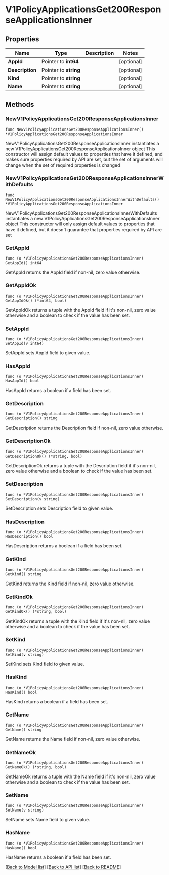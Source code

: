 # V1PolicyApplicationsGet200ResponseApplicationsInner

## Properties

Name | Type | Description | Notes
------------ | ------------- | ------------- | -------------
**AppId** | Pointer to **int64** |  | [optional] 
**Description** | Pointer to **string** |  | [optional] 
**Kind** | Pointer to **string** |  | [optional] 
**Name** | Pointer to **string** |  | [optional] 

## Methods

### NewV1PolicyApplicationsGet200ResponseApplicationsInner

`func NewV1PolicyApplicationsGet200ResponseApplicationsInner() *V1PolicyApplicationsGet200ResponseApplicationsInner`

NewV1PolicyApplicationsGet200ResponseApplicationsInner instantiates a new V1PolicyApplicationsGet200ResponseApplicationsInner object
This constructor will assign default values to properties that have it defined,
and makes sure properties required by API are set, but the set of arguments
will change when the set of required properties is changed

### NewV1PolicyApplicationsGet200ResponseApplicationsInnerWithDefaults

`func NewV1PolicyApplicationsGet200ResponseApplicationsInnerWithDefaults() *V1PolicyApplicationsGet200ResponseApplicationsInner`

NewV1PolicyApplicationsGet200ResponseApplicationsInnerWithDefaults instantiates a new V1PolicyApplicationsGet200ResponseApplicationsInner object
This constructor will only assign default values to properties that have it defined,
but it doesn't guarantee that properties required by API are set

### GetAppId

`func (o *V1PolicyApplicationsGet200ResponseApplicationsInner) GetAppId() int64`

GetAppId returns the AppId field if non-nil, zero value otherwise.

### GetAppIdOk

`func (o *V1PolicyApplicationsGet200ResponseApplicationsInner) GetAppIdOk() (*int64, bool)`

GetAppIdOk returns a tuple with the AppId field if it's non-nil, zero value otherwise
and a boolean to check if the value has been set.

### SetAppId

`func (o *V1PolicyApplicationsGet200ResponseApplicationsInner) SetAppId(v int64)`

SetAppId sets AppId field to given value.

### HasAppId

`func (o *V1PolicyApplicationsGet200ResponseApplicationsInner) HasAppId() bool`

HasAppId returns a boolean if a field has been set.

### GetDescription

`func (o *V1PolicyApplicationsGet200ResponseApplicationsInner) GetDescription() string`

GetDescription returns the Description field if non-nil, zero value otherwise.

### GetDescriptionOk

`func (o *V1PolicyApplicationsGet200ResponseApplicationsInner) GetDescriptionOk() (*string, bool)`

GetDescriptionOk returns a tuple with the Description field if it's non-nil, zero value otherwise
and a boolean to check if the value has been set.

### SetDescription

`func (o *V1PolicyApplicationsGet200ResponseApplicationsInner) SetDescription(v string)`

SetDescription sets Description field to given value.

### HasDescription

`func (o *V1PolicyApplicationsGet200ResponseApplicationsInner) HasDescription() bool`

HasDescription returns a boolean if a field has been set.

### GetKind

`func (o *V1PolicyApplicationsGet200ResponseApplicationsInner) GetKind() string`

GetKind returns the Kind field if non-nil, zero value otherwise.

### GetKindOk

`func (o *V1PolicyApplicationsGet200ResponseApplicationsInner) GetKindOk() (*string, bool)`

GetKindOk returns a tuple with the Kind field if it's non-nil, zero value otherwise
and a boolean to check if the value has been set.

### SetKind

`func (o *V1PolicyApplicationsGet200ResponseApplicationsInner) SetKind(v string)`

SetKind sets Kind field to given value.

### HasKind

`func (o *V1PolicyApplicationsGet200ResponseApplicationsInner) HasKind() bool`

HasKind returns a boolean if a field has been set.

### GetName

`func (o *V1PolicyApplicationsGet200ResponseApplicationsInner) GetName() string`

GetName returns the Name field if non-nil, zero value otherwise.

### GetNameOk

`func (o *V1PolicyApplicationsGet200ResponseApplicationsInner) GetNameOk() (*string, bool)`

GetNameOk returns a tuple with the Name field if it's non-nil, zero value otherwise
and a boolean to check if the value has been set.

### SetName

`func (o *V1PolicyApplicationsGet200ResponseApplicationsInner) SetName(v string)`

SetName sets Name field to given value.

### HasName

`func (o *V1PolicyApplicationsGet200ResponseApplicationsInner) HasName() bool`

HasName returns a boolean if a field has been set.


[[Back to Model list]](../README.md#documentation-for-models) [[Back to API list]](../README.md#documentation-for-api-endpoints) [[Back to README]](../README.md)


